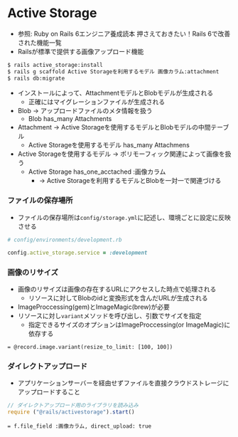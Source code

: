 # Active Storage
- 参照: Ruby on Rails 6エンジニア養成読本 押さえておきたい！Rails 6で改善された機能一覧
- Railsが標準で提供する画像アップロード機能

```sh
$ rails active_storage:install
$ rails g scaffold Active Storageを利用するモデル 画像カラム:attachment
$ rails db:migrate
```
- インストールによって、AttachmentモデルとBlobモデルが生成される
  - 正確にはマイグレーションファイルが生成される
- Blob -> アップロードファイルのメタ情報を扱う
  - Blob has_many Attachments
- Attachment -> Active Storageを使用するモデルとBlobモデルの中間テーブル
  - Active Storageを使用するモデル has_many Attachmens
- Active Storageを使用するモデル -> ポリモーフィック関連によって画像を扱う
  - Active Storage has_one_acctached :画像カラム
    - -> Active Storageを利用するモデルとBlobを一対一で関連づける

### ファイルの保存場所
- ファイルの保存場所は`config/storage.yml`に記述し、環境ごとに設定に反映させる
```ruby
# config/environments/development.rb

config.active_storage.service = :development
```

### 画像のリサイズ
- 画像のリサイズは画像の存在するURLにアクセスした時点で処理される
  - リソースに対してBlobのidと変換形式を含んだURLが生成される
- ImageProccessing(gem)とImageMagic(brew)が必要
- リソースに対し`variant`メソッドを呼び出し、引数でサイズを指定
  - 指定できるサイズのオプションはImageProccessing(or ImageMagic)に依存する
```haml
= @record.image.variant(resize_to_limit: [100, 100])
```

### ダイレクトアップロード
- アプリケーションサーバーを経由せずファイルを直接クラウドストレージにアップロードすること
```js
// ダイレクトアップロード用のライブラリを読み込み
require ("@rails/activestorage").start()
```
```haml
= f.file_field :画像カラム, direct_upload: true
```

